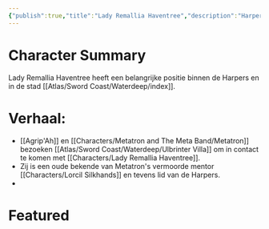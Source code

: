 ```yaml
---
{"publish":true,"title":"Lady Remallia Haventree","description":"Harper leadership","created":"2025-07-21T19:14:15.038+02:00","modified":"2025-07-24T21:02:08.426+02:00","published":"2025-07-24T21:02:08.426+02:00","cssclasses":""}
---
```


# Character Summary
Lady Remallia Haventree heeft een belangrijke positie binnen de Harpers en in de stad [[Atlas/Sword Coast/Waterdeep/index]]. 

# Verhaal:
- [[Agrip'Ah]] en [[Characters/Metatron and The Meta Band/Metatron]] bezoeken [[Atlas/Sword Coast/Waterdeep/Ulbrinter Villa]] om in contact te komen met [[Characters/Lady Remallia Haventree]].
- Zij is een oude bekende van Metatron's vermoorde mentor [[Characters/Lorcil Silkhands]]  en tevens lid van de Harpers. 
- 
# Featured

